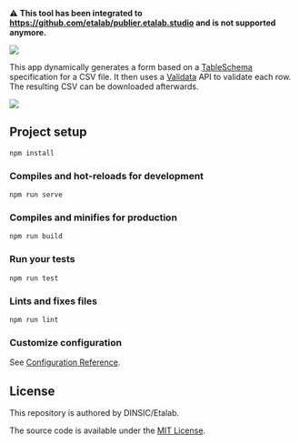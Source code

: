 
⚠️ **This tool has been integrated to https://github.com/etalab/publier.etalab.studio and is not supported anymore.**

![](./public/assets/csvgg.gif)

This app dynamically generates a form based on a [TableSchema](https://frictionlessdata.io/specs/table-schema/) specification for a CSV file. It then uses a [Validata](https://git.opendatafrance.net/validata/) API to validate each row. The resulting CSV can be downloaded afterwards.

![](./screenshot.png)

## Project setup
```
npm install
```

### Compiles and hot-reloads for development
```
npm run serve
```

### Compiles and minifies for production
```
npm run build
```

### Run your tests
```
npm run test
```

### Lints and fixes files
```
npm run lint
```

### Customize configuration
See [Configuration Reference](https://cli.vuejs.org/config/).

## License

This repository is authored by DINSIC/Etalab.

The source code is available under the [MIT License](LICENSE).
